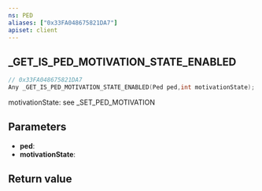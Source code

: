 ```yaml
---
ns: PED
aliases: ["0x33FA048675821DA7"]
apiset: client
---
```

## _GET_IS_PED_MOTIVATION_STATE_ENABLED

```c
// 0x33FA048675821DA7
Any _GET_IS_PED_MOTIVATION_STATE_ENABLED(Ped ped,int motivationState);
```

motivationState: see _SET_PED_MOTIVATION

## Parameters
* **ped**:
* **motivationState**:

## Return value

